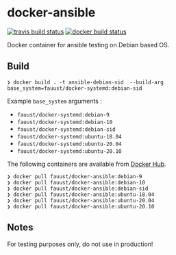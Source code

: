 # docker-ansible

[![travis build status](https://img.shields.io/travis/fauust/docker-ansible?logo=travis)](https://travis-ci.com/fauust/docker-ansible)
[![docker build status](https://img.shields.io/docker/cloud/build/fauust/docker-ansible?logo=docker&label=build)](https://hub.docker.com/r/fauust/docker-ansible)

Docker container for ansible testing on Debian based OS.

## Build

```console
❯ docker build . -t ansible-debian-sid  --build-arg base_system=fauust/docker-systemd:debian-sid
```

Example `base_system` arguments :

- `fauust/docker-systemd:debian-9`
- `fauust/docker-systemd:debian-10`
- `fauust/docker-systemd:debian-sid`
- `fauust/docker-systemd:ubuntu-18.04`
- `fauust/docker-systemd:ubuntu-20.04`
- `fauust/docker-systemd:ubuntu-20.10`

The following containers are available from [Docker Hub](https://hub.docker.com/r/fauust/docker-ansible).

```console
❯ docker pull fauust/docker-ansible:debian-9
❯ docker pull fauust/docker-ansible:debian-10
❯ docker pull fauust/docker-ansible:debian-sid
❯ docker pull fauust/docker-ansible:ubuntu-18.04
❯ docker pull fauust/docker-ansible:ubuntu-20.04
❯ docker pull fauust/docker-ansible:ubuntu-20.10
```

## Notes

For testing purposes only, do not use in production!
